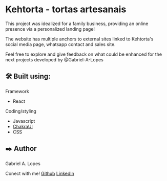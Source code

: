 # Kehtorta - tortas artesanais

This project was idealized for a family business, providing an online presence via a personalized landing page!

The website has multiple anchors to external sites linked to Kehtorta's social media page, whatsapp contact and sales site.

Feel free to explore and give feedback on what could be enhanced for the next projects developed by @Gabriel-A-Lopes

## 🛠️ Built using:

Framework
* React

Coding/styling
* Javascript
* [ChakraUI](https://chakra-ui.com)
* CSS

## ✒️ Author
Gabriel A. Lopes

Conect with me!
[Github](https://github.com/Gabriel-A-Lopes)
[LinkedIn](https://www.linkedin.com/in/gabriel-amaro-lopes-541a9519b/)